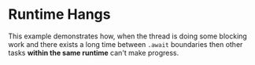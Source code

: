 # Runtime Hangs

This example demonstrates how, when the thread is doing some blocking work and there exists a long time between `.await` boundaries then other tasks **within the same runtime** can't make progress.